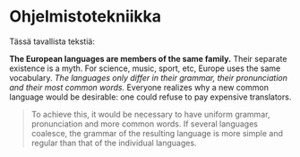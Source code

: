 # Ohjelmistotekniikka

Tässä tavallista tekstiä:

**The European languages are members of the same family.** Their separate existence is a myth. For science, music, sport, etc, Europe uses the same vocabulary. *The languages only 
differ 
in their grammar, their pronunciation and their most common words.* Everyone realizes why a new common language would be desirable: one could refuse to pay expensive translators. 
>To achieve this, it would be necessary to have uniform grammar, pronunciation and more common words. If several languages coalesce, the grammar of the resulting language is more simple 
and regular than that of the individual languages.
